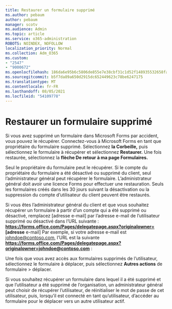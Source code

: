 ```yaml
---
title: Restaurer un formulaire supprimé
ms.author: pebaum
author: pebaum
manager: scotv
ms.audience: Admin
ms.topic: article
ms.service: o365-administration
ROBOTS: NOINDEX, NOFOLLOW
localization_priority: Normal
ms.collection: Adm_O365
ms.custom:
- "2547"
- "9000672"
ms.openlocfilehash: 186da6e95b6c5806de855e7e38cbf31c1d52f148935532658fae0cc3fe111f35
ms.sourcegitcommit: b5f7da89a650d2915dc652449623c78be6247175
ms.translationtype: MT
ms.contentlocale: fr-FR
ms.lasthandoff: 08/05/2021
ms.locfileid: "54109778"
---
```

# <a name="restore-a-deleted-form"></a>Restaurer un formulaire supprimé

Si vous avez supprimé un formulaire dans Microsoft Forms par accident, vous pouvez le récupérer. Connectez-vous à Microsoft Forms en tant que propriétaire du formulaire supprimé. Sélectionnez **la Corbeille,** puis sélectionnez le formulaire à récupérer et sélectionnez **Restaurer.** Une fois restaurée, sélectionnez la **flèche De retour à ma page Formulaires.**

Seul le propriétaire du formulaire peut le récupérer. Si le compte du propriétaire du formulaire a été désactivé ou supprimé du client, seul l’administrateur général peut récupérer le formulaire. L’administrateur général doit avoir une licence Forms pour effectuer une restauration. Seuls les formulaires créés dans les 30 jours suivant la désactivation ou la suppression du compte d’utilisateur du client peuvent être restaurés.

Si vous êtes l’administrateur général du client et que vous souhaitez récupérer un formulaire à partir d’un compte qui a été supprimé ou désactivé, remplacez [adresse e-mail] par l’adresse e-mail de l’utilisateur supprimé ou désactivé dans l’URL suivante : **https://forms.office.com/Pages/delegatepage.aspx?originalowner= [adresse** e-mail] Par exemple, si votre adresse e-mail est johndoe@contoso.com, l’URL est la suivante **https://forms.office.com/Pages/delegatepage.aspx?originalowner=johndoe@contoso.com** : 

Une fois que vous avez accès aux formulaires supprimés de l’utilisateur, sélectionnez le formulaire à déplacer, puis sélectionnez **Autres actions** de formulaire  >  déplacer.

Si vous souhaitez récupérer un formulaire dans lequel il a été supprimé et que l’utilisateur a été supprimé de l’organisation, un administrateur général peut choisir de récupérer l’utilisateur, de réinitialiser le mot de passe de cet utilisateur, puis, lorsqu’il est connecté en tant qu’utilisateur, d’accéder au formulaire pour le déplacer vers un autre utilisateur actif. 
